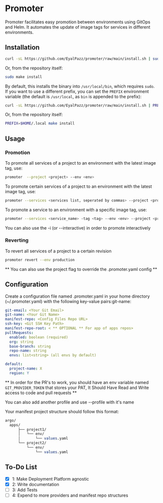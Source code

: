 # Promoter

Promoter facilitates easy promotion between environments using GitOps and Helm. It automates the update of image tags for services in different environments.

## Installation

```bash
curl -sL https://github.com/EyalPazz/promoter/raw/main/install.sh | sudo bash
```

Or, from the repository itself:

```bash
sudo make install
```

By default, this installs the binary into `/usr/local/bin`, which requires `sudo`. If you want to use a different prefix, you can set the `PREFIX` environment variable (the default is `/usr/local`, as `bin` is appended to the prefix):

```bash
curl -sL https://github.com/EyalPazz/promoter/raw/main/install.sh | PREFIX=$HOME/.local bash
```

Or, from the repository itself:

```bash
PREFIX=$HOME/.local make install
```

## Usage

### Promotion

To promote all services of a project to an environment with the latest image tag, use:

```bash
promoter  --project <project> --env <env>
```

To promote certain services of a project to an environment with the latest image tag, use:

```bash
promoter --services <services list, seperated by commas> --project <project> --env <env>
```

To promote a service to an environment with a specific image tag, use:

```bash
promoter --services <service_name> -tag <tag> --env <env> --project <project>
```

You can also use the -i (or --interactive) in order to promote interactively

### Reverting

To revert all services of a project to a certain revision

```bash
promoter revert --env production
```

** You can also use the project flag to override the .promoter.yaml config **

## Configuration

Create a configuration file named .promoter.yaml in your home directory (~/.promoter.yaml) with the following key-value pairs:git-name: <Your Git Username>

```yaml
git-email: <Your Git Email>
git-name: <Your Git Name>
manifest-repo: <Config Files Repo URL>
ssh-key: <Git SSH Key Path>
manifest-repo-root: < ** OPTIONAL ** For app of apps repos>
pullRequests:
  enabled: boolean (required)
  org: string
  base-branch: string
  repo-name: string
  envs: list<string> (all envs by default)

default:
  project-name: X
  region: Y
```

\*\* In order for the PR's to work, you should have an env variable named `GIT_PROVIDER_TOKEN` that stores your PAT, It Should Have Read and Write access to code and pull requests \*\*

You can also add another profile and use --profile with it's name

Your manifest project structure should follow this format:

```perl
argo/
  apps/
      ├── project1/
      │   └── env/
      │       └── values.yaml
      └── project2/
          └── env/
              └── values.yaml
```

## To-Do List

- [x] 1: Make Deployment Platform agnostic
- [x] 2: Write documentation
- [ ] 3: Add Tests
- [ ] 4: Expend to more providers and manifest repo structures
